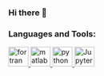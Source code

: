 ### Hi there 👋

<h3 align="left">Languages and Tools:</h3>
<p align="left"> 
<a href="https://fortran-lang.org/en/" target="_blank"> <img src="https://vectorwiki.com/images/R3kOH__fortran.svg" alt="fortran" width="40" height="40"/> </a>
<a href="https://www.mathworks.com/" target="_blank"> <img src="https://cdn.jsdelivr.net/gh/devicons/devicon/icons/matlab/matlab-original.svg" alt="matlab" width="40" height="40"/> </a>
<a href="https://www.python.org" target="_blank"> <img src="https://cdn.jsdelivr.net/gh/devicons/devicon/icons/python/python-original.svg" alt="python" width="40" height="40"/> </a>
<a href="https://jupyter.org/" target="_blank"> <img src="https://cdn.jsdelivr.net/gh/devicons/devicon/icons/jupyter/jupyter-original-wordmark.svg"  alt="Jupyter Notebook" width="40" height="40"/> </a> 

<!--
 https://raw.githubusercontent.com/hengshiyu/hengshiyu/main/README.md 
-->
  
<!--
**yueyanglu/yueyanglu** is a ✨ _special_ ✨ repository because its `README.md` (this file) appears on your GitHub profile.

Here are some ideas to get you started:

- 🔭 I’m currently working on ...
- 🌱 I’m currently learning ...
- 👯 I’m looking to collaborate on ...
- 🤔 I’m looking for help with ...
- 💬 Ask me about ...
- 📫 How to reach me: ...
- 😄 Pronouns: ...
- ⚡ Fun fact: ...
-->
